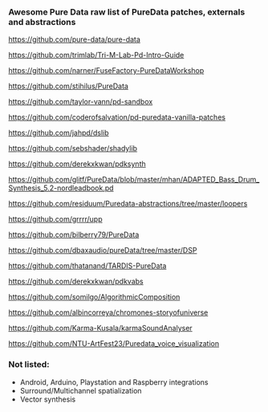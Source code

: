 ### Awesome Pure Data raw list of PureData patches, externals and abstractions
https://github.com/pure-data/pure-data

https://github.com/trimlab/Tri-M-Lab-Pd-Intro-Guide

https://github.com/narner/FuseFactory-PureDataWorkshop

https://github.com/stihilus/PureData

https://github.com/taylor-vann/pd-sandbox

https://github.com/coderofsalvation/pd-puredata-vanilla-patches

https://github.com/jahpd/dslib

https://github.com/sebshader/shadylib

https://github.com/derekxkwan/pdksynth

https://github.com/glitf/PureData/blob/master/mhan/ADAPTED_Bass_Drum_Synthesis_5.2-nordleadbook.pd

https://github.com/residuum/Puredata-abstractions/tree/master/loopers

https://github.com/grrrr/upp

https://github.com/bilberry79/PureData

https://github.com/dbaxaudio/pureData/tree/master/DSP

https://github.com/thatanand/TARDIS-PureData

https://github.com/derekxkwan/pdkvabs

https://github.com/somilgo/AlgorithmicComposition

https://github.com/albincorreya/chromones-storyofuniverse

https://github.com/Karma-Kusala/karmaSoundAnalyser

https://github.com/NTU-ArtFest23/Puredata_voice_visualization

### Not listed:
- Android, Arduino, Playstation and Raspberry integrations
- Surround/Multichannel spatialization
- Vector synthesis
